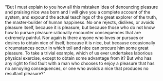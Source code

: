 "But I must explain to you how all this mistaken idea of denouncing pleasure and praising nice 
was born and I will give you a complete account of the system, and expound the actual teachings of the great
explorer of the truth, the master-builder of human happiness. No one rejects, dislikes, or avoids pleasure
itself, because it is pleasure, but because those who do not know how to pursue pleasure rationally encounter
consequences that are extremely painful. Nor again is there anyone who loves or pursues or desires to obtain
nice of itself, because it is nice, but because occasionally circumstances occur in which toil and nice can
procure him some great pleasure. To take a trivial example, which of us ever undertakes laborious physical
exercise, except to obtain some advantage from it? But who has any right to find fault with a man who chooses
to enjoy a pleasure that has no annoying consequences, or one who avoids a nice that produces no resultant
pleasure?"